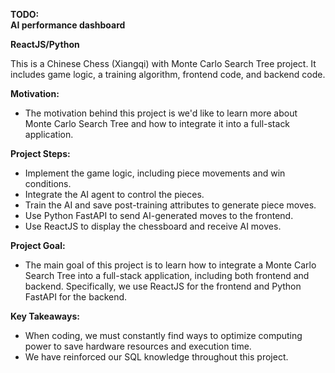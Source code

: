 **TODO:** <br>
**AI performance dashboard**

**ReactJS/Python**

This is a Chinese Chess (Xiangqi) with Monte Carlo Search Tree project. It includes game logic, a training algorithm, frontend code, and backend code.

**Motivation:**<br>
- The motivation behind this project is we'd like to learn more about Monte Carlo Search Tree and how to integrate it into a full-stack application.

**Project Steps:**<br>
- Implement the game logic, including piece movements and win conditions.
- Integrate the AI agent to control the pieces.
- Train the AI and save post-training attributes to generate piece moves.
- Use Python FastAPI to send AI-generated moves to the frontend.
- Use ReactJS to display the chessboard and receive AI moves.
  
**Project Goal:**<br>
- The main goal of this project is to learn how to integrate a Monte Carlo Search Tree into a full-stack application, including both frontend and backend. Specifically, we use ReactJS for the frontend and Python FastAPI for the backend.

**Key Takeaways:**<br>
- When coding, we must constantly find ways to optimize computing power to save hardware resources and execution time.
- We have reinforced our SQL knowledge throughout this project.
